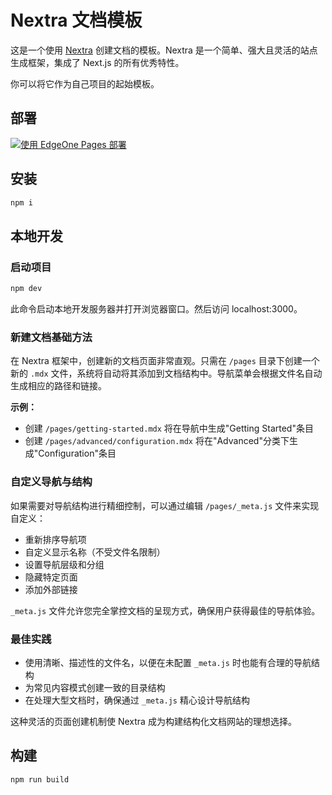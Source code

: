 # Nextra 文档模板

这是一个使用 [Nextra](https://nextra.site) 创建文档的模板。Nextra 是一个简单、强大且灵活的站点生成框架，集成了 Next.js 的所有优秀特性。

你可以将它作为自己项目的起始模板。

## 部署

[![使用 EdgeOne Pages 部署](https://cdnstatic.tencentcs.com/edgeone/pages/deploy.svg)](https://console.cloud.tencent.com/edgeone/pages/new?template=nextra-docs-template)

## 安装

```bash
npm i
```

## 本地开发

### 启动项目

```bash
npm dev
```

此命令启动本地开发服务器并打开浏览器窗口。然后访问 localhost:3000。

### 新建文档基础方法

在 Nextra 框架中，创建新的文档页面非常直观。只需在 `/pages` 目录下创建一个新的 `.mdx` 文件，系统将自动将其添加到文档结构中。导航菜单会根据文件名自动生成相应的路径和链接。

**示例：**

- 创建 `/pages/getting-started.mdx` 将在导航中生成"Getting Started"条目
- 创建 `/pages/advanced/configuration.mdx` 将在"Advanced"分类下生成"Configuration"条目

### 自定义导航与结构

如果需要对导航结构进行精细控制，可以通过编辑 `/pages/_meta.js` 文件来实现自定义：

- 重新排序导航项
- 自定义显示名称（不受文件名限制）
- 设置导航层级和分组
- 隐藏特定页面
- 添加外部链接

`_meta.js` 文件允许您完全掌控文档的呈现方式，确保用户获得最佳的导航体验。

### 最佳实践

- 使用清晰、描述性的文件名，以便在未配置 `_meta.js` 时也能有合理的导航结构
- 为常见内容模式创建一致的目录结构
- 在处理大型文档时，确保通过 `_meta.js` 精心设计导航结构

这种灵活的页面创建机制使 Nextra 成为构建结构化文档网站的理想选择。

## 构建

```bash
npm run build
```
